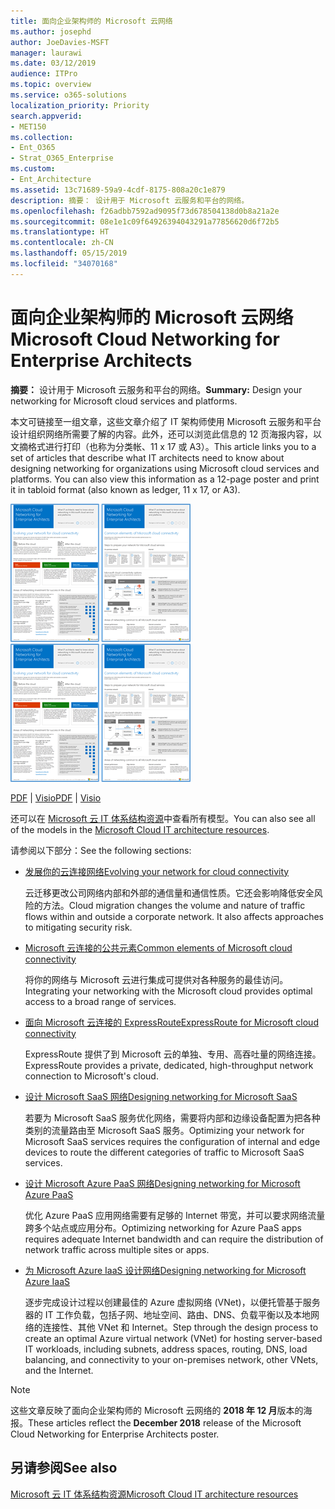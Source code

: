 ```yaml
---
title: 面向企业架构师的 Microsoft 云网络
ms.author: josephd
author: JoeDavies-MSFT
manager: laurawi
ms.date: 03/12/2019
audience: ITPro
ms.topic: overview
ms.service: o365-solutions
localization_priority: Priority
search.appverid:
- MET150
ms.collection:
- Ent_O365
- Strat_O365_Enterprise
ms.custom:
- Ent_Architecture
ms.assetid: 13c71689-59a9-4cdf-8175-808a20c1e879
description: 摘要： 设计用于 Microsoft 云服务和平台的网络。
ms.openlocfilehash: f26adbb7592ad9095f73d678504138d0b8a21a2e
ms.sourcegitcommit: 08e1e1c09f64926394043291a77856620d6f72b5
ms.translationtype: HT
ms.contentlocale: zh-CN
ms.lasthandoff: 05/15/2019
ms.locfileid: "34070168"
---
```

# <a name="microsoft-cloud-networking-for-enterprise-architects"></a><span data-ttu-id="d7dc1-103">面向企业架构师的 Microsoft 云网络</span><span class="sxs-lookup"><span data-stu-id="d7dc1-103">Microsoft Cloud Networking for Enterprise Architects</span></span>

 <span data-ttu-id="d7dc1-104">**摘要：** 设计用于 Microsoft 云服务和平台的网络。</span><span class="sxs-lookup"><span data-stu-id="d7dc1-104">**Summary:** Design your networking for Microsoft cloud services and platforms.</span></span>
  
<span data-ttu-id="d7dc1-p101">本文可链接至一组文章，这些文章介绍了 IT 架构师使用 Microsoft 云服务和平台设计组织网络所需要了解的内容。此外，还可以浏览此信息的 12 页海报内容，以文摘格式进行打印（也称为分类帐、11 x 17 或 A3）。</span><span class="sxs-lookup"><span data-stu-id="d7dc1-p101">This article links you to a set of articles that describe what IT architects need to know about designing networking for organizations using Microsoft cloud services and platforms. You can also view this information as a 12-page poster and print it in tabloid format (also known as ledger, 11 x 17, or A3).</span></span>
  
<span data-ttu-id="d7dc1-107">[![模型缩略图：Microsoft 云网络](media/95e8ab6a-b4d0-4836-acc1-b0b77ebf46e6.png)  
](https://go.microsoft.com/fwlink/p/?linkid=842073)</span><span class="sxs-lookup"><span data-stu-id="d7dc1-107">[![Thumb image for Microsoft cloud networking model](media/95e8ab6a-b4d0-4836-acc1-b0b77ebf46e6.png)  
](https://go.microsoft.com/fwlink/p/?linkid=842073)</span></span>
  
<span data-ttu-id="d7dc1-108">[PDF](https://go.microsoft.com/fwlink/p/?linkid=842073) | [Visio](https://go.microsoft.com/fwlink/p/?linkid=842074)</span><span class="sxs-lookup"><span data-stu-id="d7dc1-108">[PDF](https://go.microsoft.com/fwlink/p/?linkid=842073) | [Visio](https://go.microsoft.com/fwlink/p/?linkid=842074)</span></span>
  
<span data-ttu-id="d7dc1-109">还可以在 [Microsoft 云 IT 体系结构资源](microsoft-cloud-it-architecture-resources.md)中查看所有模型。</span><span class="sxs-lookup"><span data-stu-id="d7dc1-109">You can also see all of the models in the [Microsoft Cloud IT architecture resources](microsoft-cloud-it-architecture-resources.md).</span></span>
  
<span data-ttu-id="d7dc1-110">请参阅以下部分：</span><span class="sxs-lookup"><span data-stu-id="d7dc1-110">See the following sections:</span></span>
  
- [<span data-ttu-id="d7dc1-111">发展你的云连接网络</span><span class="sxs-lookup"><span data-stu-id="d7dc1-111">Evolving your network for cloud connectivity</span></span>](evolving-your-network-for-cloud-connectivity.md)
    
    <span data-ttu-id="d7dc1-p102">云迁移更改公司网络内部和外部的通信量和通信性质。它还会影响降低安全风险的方法。</span><span class="sxs-lookup"><span data-stu-id="d7dc1-p102">Cloud migration changes the volume and nature of traffic flows within and outside a corporate network. It also affects approaches to mitigating security risk.</span></span>
    
- [<span data-ttu-id="d7dc1-114">Microsoft 云连接的公共元素</span><span class="sxs-lookup"><span data-stu-id="d7dc1-114">Common elements of Microsoft cloud connectivity</span></span>](common-elements-of-microsoft-cloud-connectivity.md)
    
    <span data-ttu-id="d7dc1-115">将你的网络与 Microsoft 云进行集成可提供对各种服务的最佳访问。</span><span class="sxs-lookup"><span data-stu-id="d7dc1-115">Integrating your networking with the Microsoft cloud provides optimal access to a broad range of services.</span></span>
    
- [<span data-ttu-id="d7dc1-116">面向 Microsoft 云连接的 ExpressRoute</span><span class="sxs-lookup"><span data-stu-id="d7dc1-116">ExpressRoute for Microsoft cloud connectivity</span></span>](expressroute-for-microsoft-cloud-connectivity.md)
    
    <span data-ttu-id="d7dc1-117">ExpressRoute 提供了到 Microsoft 云的单独、专用、高吞吐量的网络连接。</span><span class="sxs-lookup"><span data-stu-id="d7dc1-117">ExpressRoute provides a private, dedicated, high-throughput network connection to Microsoft's cloud.</span></span>
    
- [<span data-ttu-id="d7dc1-118">设计 Microsoft SaaS 网络</span><span class="sxs-lookup"><span data-stu-id="d7dc1-118">Designing networking for Microsoft SaaS</span></span>](designing-networking-for-microsoft-saas.md)
    
    <span data-ttu-id="d7dc1-119">若要为 Microsoft SaaS 服务优化网络，需要将内部和边缘设备配置为把各种类别的流量路由至 Microsoft SaaS 服务。</span><span class="sxs-lookup"><span data-stu-id="d7dc1-119">Optimizing your network for Microsoft SaaS services requires the configuration of internal and edge devices to route the different categories of traffic to Microsoft SaaS services.</span></span>
    
- [<span data-ttu-id="d7dc1-120">设计 Microsoft Azure PaaS 网络</span><span class="sxs-lookup"><span data-stu-id="d7dc1-120">Designing networking for Microsoft Azure PaaS</span></span>](designing-networking-for-microsoft-azure-paas.md)
    
    <span data-ttu-id="d7dc1-121">优化 Azure PaaS 应用网络需要有足够的 Internet 带宽，并可以要求网络流量跨多个站点或应用分布。</span><span class="sxs-lookup"><span data-stu-id="d7dc1-121">Optimizing networking for Azure PaaS apps requires adequate Internet bandwidth and can require the distribution of network traffic across multiple sites or apps.</span></span>
    
- [<span data-ttu-id="d7dc1-122">为 Microsoft Azure IaaS 设计网络</span><span class="sxs-lookup"><span data-stu-id="d7dc1-122">Designing networking for Microsoft Azure IaaS</span></span>](designing-networking-for-microsoft-azure-iaas.md)
    
    <span data-ttu-id="d7dc1-123">逐步完成设计过程以创建最佳的 Azure 虚拟网络 (VNet)，以便托管基于服务器的 IT 工作负载，包括子网、地址空间、路由、DNS、负载平衡以及本地网络的连接性、其他 VNet 和 Internet。</span><span class="sxs-lookup"><span data-stu-id="d7dc1-123">Step through the design process to create an optimal Azure virtual network (VNet) for hosting server-based IT workloads, including subnets, address spaces, routing, DNS, load balancing, and connectivity to your on-premises network, other VNets, and the Internet.</span></span>
    
> [!NOTE]
> <span data-ttu-id="d7dc1-124">这些文章反映了面向企业架构师的 Microsoft 云网络的 **2018 年 12 月**版本的海报。</span><span class="sxs-lookup"><span data-stu-id="d7dc1-124">These articles reflect the **December 2018** release of the Microsoft Cloud Networking for Enterprise Architects poster.</span></span>
  
## <a name="see-also"></a><span data-ttu-id="d7dc1-125">另请参阅</span><span class="sxs-lookup"><span data-stu-id="d7dc1-125">See also</span></span>

[<span data-ttu-id="d7dc1-126">Microsoft 云 IT 体系结构资源</span><span class="sxs-lookup"><span data-stu-id="d7dc1-126">Microsoft Cloud IT architecture resources</span></span>](microsoft-cloud-it-architecture-resources.md)

